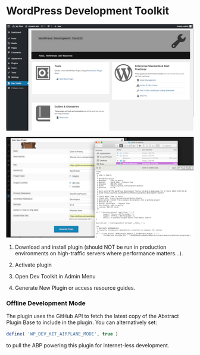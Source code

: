 # WordPress Development Toolkit
![Dash](dash.png)

![Preview](example.png)

1. Download and install plugin (should NOT be run in production environments on high-traffic servers where 
performance matters...).

2. Activate plugin

3. Open Dev Toolkit in Admin Menu

4. Generate New Plugin or access resource guides.

### Offline Development Mode

The plugin uses the GitHub API to fetch the latest copy of the Abstract Plugin Base to include in the plugin. You can alternatively set:
```php
define( 'WP_DEV_KIT_AIRPLANE_MODE', true )
```
to pull the ABP powering this plugin for internet-less development.
